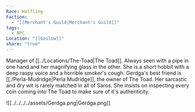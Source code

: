 ```yaml
---
Race: Halfling
Faction:
  - "[[Merchant's Guild|Merchant's Guild]]"
tags:
  - NPC
Location: "[[Goslow]]"
share: "true"
---
```


Manager of [[../Locations/The-Toad|The Toad]]. Always seen with a pipe in one hand and her magnifying glass in the other. She is a short hobbit with a deep raspy voice and a horrible smoker's cough. Gerdga's best friend is [[./Perla-Mudridge|Perla Mudridge]], the owner of The Toad. Her sarcastic and dry wit is rarely matched in all of Saros. She insists on inspecting every coin coming into The Toad to make sure of it's authenticity.

![[../../../../assets/Gerdga.png|Gerdga.png]]